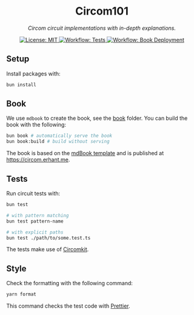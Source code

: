<p align="center">
  <h1 align="center">
    Circom101
  </h1>
  <p align="center">
    <i>Circom circuit implementations with in-depth explanations.</i>
  </p>
</p>

<p align="center">
    <a href="https://opensource.org/licenses/MIT" target="_blank">
        <img alt="License: MIT" src="https://img.shields.io/badge/license-MIT-6495ED.svg">
    </a>
    <a href="./.github/workflows/tests.yml" target="_blank">
        <img alt="Workflow: Tests" src="https://github.com/erhant/circom101/actions/workflows/tests.yml/badge.svg?branch=main">
    </a>
    <a href="./.github/workflows/deploy-book.yml" target="_blank">
        <img alt="Workflow: Book Deployment" src="https://github.com/erhant/circom101/actions/workflows/deploy-book.yml/badge.svg?branch=main">
    </a>
</p>

## Setup

Install packages with:

```sh
bun install
```

## Book

We use `mdbook` to create the book, see the [book](./book/) folder. You can build the book with the following:

```sh
bun book # automatically serve the book
bun book:build # build without serving
```

The book is based on the [mdBook template](https://github.com/erhant/mdbook-template) and is published at <https://circom.erhant.me>.

## Tests

Run circuit tests with:

```sh
bun test

# with pattern matching
bun test pattern-name

# with explicit paths
bun test ./path/to/some.test.ts
```

The tests make use of [Circomkit](https://github.com/erhant/circomkit).

## Style

Check the formatting with the following command:

```sh
yarn format
```

This command checks the test code with [Prettier](https://www.npmjs.com/package/prettier).
